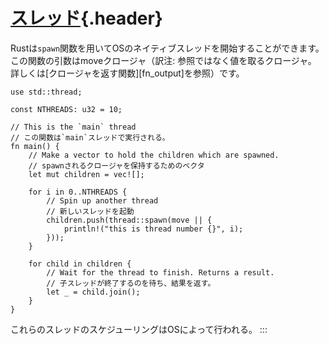 # [スレッド](#スレッド){.header}

Rustは`spawn`関数を用いてOSのネイティブスレッドを開始することができます。この関数の引数はmoveクロージャ（訳注:
参照ではなく値を取るクロージャ。　詳しくは\[クロージャを返す関数\]\[fn_output\]を参照）です。

    use std::thread;

    const NTHREADS: u32 = 10;

    // This is the `main` thread
    // この関数は`main`スレッドで実行される。
    fn main() {
        // Make a vector to hold the children which are spawned.
        // spawnされるクロージャを保持するためのベクタ
        let mut children = vec![];

        for i in 0..NTHREADS {
            // Spin up another thread
            // 新しいスレッドを起動
            children.push(thread::spawn(move || {
                println!("this is thread number {}", i);
            }));
        }

        for child in children {
            // Wait for the thread to finish. Returns a result.
            // 子スレッドが終了するのを待ち、結果を返す。
            let _ = child.join();
        }
    }

これらのスレッドのスケジューリングはOSによって行われる。
:::

